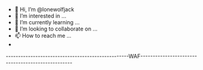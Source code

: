 - 👋 Hi, I’m @lonewolfjack
- 👀 I’m interested in ...
- 🌱 I’m currently learning ...
- 💞️ I’m looking to collaborate on ...
- 📫 How to reach me ...
-
--------------------------------------------------WAF--------------------------------------------------
<!---
lonewolfjack/lonewolfjack is a ✨ special ✨ repository because its `README.md` (this file) appears on your GitHub profile.
You can click the Preview link to take a look at your changes.
--->
